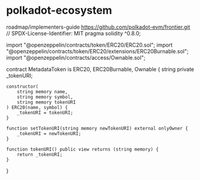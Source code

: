 # polkadot-ecosystem
roadmap/implementers-guide
https://github.com/polkadot-evm/frontier.git
// SPDX-License-Identifier: MIT
pragma solidity ^0.8.0;

import "@openzeppelin/contracts/token/ERC20/ERC20.sol";
import "@openzeppelin/contracts/token/ERC20/extensions/ERC20Burnable.sol";
import "@openzeppelin/contracts/access/Ownable.sol";

contract MetadataToken is ERC20, ERC20Burnable, Ownable {
    string private _tokenURI;

    constructor(
        string memory name,
        string memory symbol,
        string memory tokenURI
    ) ERC20(name, symbol) {
        _tokenURI = tokenURI;
    }

    function setTokenURI(string memory newTokenURI) external onlyOwner {
        _tokenURI = newTokenURI;
    }

    function tokenURI() public view returns (string memory) {
        return _tokenURI;
    }
}
